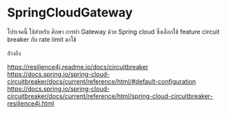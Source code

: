 # SpringCloudGateway

โปรเจคนี้ ใช้สำหรับ ศึกษา
การทำ Gateway ด้วย Spring cloud
ซึ่งเลือกใช้ feature circuit breaker กับ rate limit มาใช้ 

อ้่างอิง

https://resilience4j.readme.io/docs/circuitbreaker
https://docs.spring.io/spring-cloud-circuitbreaker/docs/current/reference/html/#default-configuration
https://docs.spring.io/spring-cloud-circuitbreaker/docs/current/reference/html/spring-cloud-circuitbreaker-resilience4j.html
